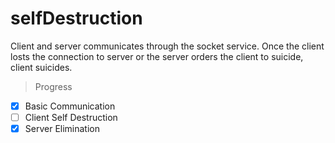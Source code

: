 # selfDestruction
Client and server communicates through the socket service. Once the client losts the connection to server or the server orders the client to suicide, client suicides.
> Progress
- [x] Basic Communication
- [ ] Client Self Destruction
- [x] Server Elimination
